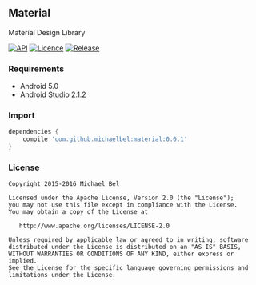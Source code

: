 ## Material
Material Design Library

[![API](https://img.shields.io/badge/API-21%2B-blue.svg)](https://github.com/michaelbel/material)
[![Licence](https://img.shields.io/badge/License-Apache_v2.0-blue.svg)](http://www.apache.org/licenses/LICENSE-2.0)
[![Release](https://img.shields.io/badge/Release-v0.0.1-blue.svg)](https://github.com/michaelbel/material/release)

### Requirements

* Android 5.0
* Android Studio 2.1.2

### Import
```gradle
dependencies {
    compile 'com.github.michaelbel:material:0.0.1'
}
```

### License

    Copyright 2015-2016 Michael Bel

    Licensed under the Apache License, Version 2.0 (the "License");
    you may not use this file except in compliance with the License.
    You may obtain a copy of the License at

       http://www.apache.org/licenses/LICENSE-2.0

    Unless required by applicable law or agreed to in writing, software
    distributed under the License is distributed on an "AS IS" BASIS,
    WITHOUT WARRANTIES OR CONDITIONS OF ANY KIND, either express or implied.
    See the License for the specific language governing permissions and
    limitations under the License.
